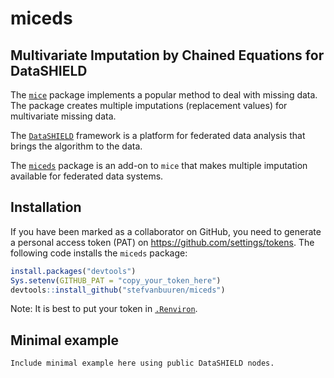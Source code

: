 <!-- README.md is generated from README.Rmd. Please edit that file -->
miceds
======

Multivariate Imputation by Chained Equations for DataSHIELD
-----------------------------------------------------------

The [`mice`](https://github.com/stefvanbuuren/mice) package implements a popular method to deal with missing data. The package creates multiple imputations (replacement values) for multivariate missing data.

The [`DataSHIELD`](https://github.com/datashield) framework is a platform for federated data analysis that brings the algorithm to the data.

The [`miceds`](https://github.com/stefvanbuuren/miceds) package is an add-on to `mice` that makes multiple imputation available for federated data systems.

Installation
------------

If you have been marked as a collaborator on GitHub, you need to generate a personal access token (PAT) on <https://github.com/settings/tokens>. The following code installs the `miceds` package:

``` r
install.packages("devtools")
Sys.setenv(GITHUB_PAT = "copy_your_token_here")
devtools::install_github("stefvanbuuren/miceds")
```

Note: It is best to put your token in [`.Renviron`](http://happygitwithr.com/github-pat.html#how-do-you-authenticate-yourself).

Minimal example
---------------

    Include minimal example here using public DataSHIELD nodes.
